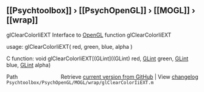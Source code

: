 ## [[Psychtoolbox]] &#8250; [[PsychOpenGL]] &#8250; [[MOGL]] &#8250; [[wrap]]

glClearColorIiEXT  Interface to [OpenGL](OpenGL) function glClearColorIiEXT  
  
usage:  glClearColorIiEXT( red, green, blue, alpha )  
  
C function:  void glClearColorIiEXT[(GLint]((GLint) red, [GLint](GLint) green, [GLint](GLint) blue, [GLint](GLint) alpha)  




<div class="code_header" style="text-align:right;">
  <span style="float:left;">Path&nbsp;&nbsp;</span> <span class="counter">Retrieve <a href=
  "https://raw.github.com/Psychtoolbox-3/Psychtoolbox-3/beta/Psychtoolbox/PsychOpenGL/MOGL/wrap/glClearColorIiEXT.m">current version from GitHub</a> | View <a href=
  "https://github.com/Psychtoolbox-3/Psychtoolbox-3/commits/beta/Psychtoolbox/PsychOpenGL/MOGL/wrap/glClearColorIiEXT.m">changelog</a></span>
</div>
<div class="code">
  <code>Psychtoolbox/PsychOpenGL/MOGL/wrap/glClearColorIiEXT.m</code>
</div>

